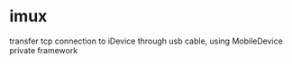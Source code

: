 imux
====

transfer tcp connection to iDevice through usb cable, using MobileDevice private framework